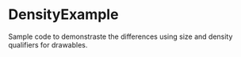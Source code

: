 DensityExample
==============

Sample code to demonstraste the differences using size and density qualifiers for drawables.